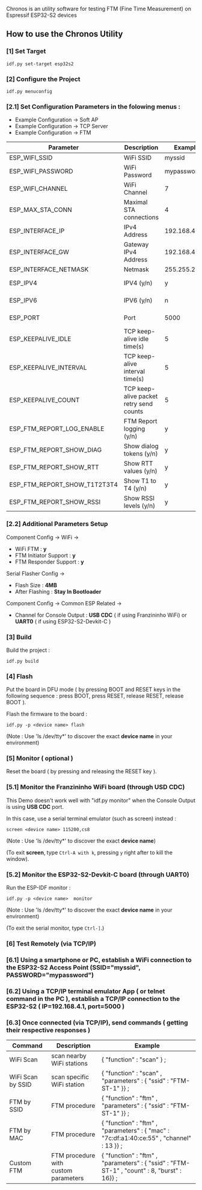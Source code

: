 

Chronos is an utility software for testing FTM (Fine Time Measurement) on Espressif ESP32-S2 devices

## How to use the Chronos Utility

### [1] Set Target

```
idf.py set-target esp32s2
```


### [2] Configure the Project

```
idf.py menuconfig
```


### [2.1] Set Configuration Parameters in the folowing menus :

- Example Configuration -> Soft AP
- Example Configuration -> TCP Server
- Example Configuration -> FTM
  
| Parameter | Description | Example | Module |
| ----------- | ----------- | ----------- | -----------|
| ESP_WIFI_SSID | WiFi SSID| myssid | SoftAP |
| ESP_WIFI_PASSWORD | WiFi Password | mypassword | SoftAP |
| ESP_WIFI_CHANNEL | WiFi Channel | 7 | SoftAP |
| ESP_MAX_STA_CONN | Maximal STA connections | 4 | SoftAP |
| ESP_INTERFACE_IP | IPv4 Address | 192.168.4.1 | SoftAP |
| ESP_INTERFACE_GW | Gateway IPv4 Address | 192.168.4.1 | SoftAP |
| ESP_INTERFACE_NETMASK | Netmask | 255.255.255.0 | SoftAP |
| ESP_IPV4 | IPV4 (y/n)  | y | TCP Server |
| ESP_IPV6 | IPV6 (y/n)  | n | TCP Server |
| ESP_PORT | Port | 5000 | TCP Server |
| ESP_KEEPALIVE_IDLE | TCP keep-alive idle time(s) | 5 | TCP Server |
| ESP_KEEPALIVE_INTERVAL | TCP keep-alive interval time(s) | 5 | TCP Server |
| ESP_KEEPALIVE_COUNT | TCP keep-alive packet retry send counts | 5 | TCP Server |
| ESP_FTM_REPORT_LOG_ENABLE | FTM Report logging (y/n)| y |  FTM |
| ESP_FTM_REPORT_SHOW_DIAG | Show dialog tokens (y/n)| y | FTM |
| ESP_FTM_REPORT_SHOW_RTT| Show RTT values (y/n)| y | FTM |
| ESP_FTM_REPORT_SHOW_T1T2T3T4 | Show T1 to T4 (y/n)| y | FTM |
| ESP_FTM_REPORT_SHOW_RSSI | Show RSSI levels (y/n)| y | FTM |


### [2.2] Additional Parameters Setup

Component Config -> WiFi ->
  - WiFi FTM : **y**
  - FTM Initiator Support : **y**
  - FTM Responder Support : **y**

Serial Flasher Config -> 
  - Flash Size : **4MB**
  - After Flashing : **Stay In Bootloader**

Component Config -> Common ESP Related ->
  - Channel for Console Output : **USB CDC** ( if using Franzininho WiFi) or **UART0** ( if using ESP32-S2-Devkit-C )
  

### [3] Build

Build the project :

```
idf.py build
```

### [4] Flash

Put the board in DFU mode ( by pressing BOOT and RESET keys in the following sequence : press BOOT, press RESET, release RESET, release BOOT ).

Flash the firmware to the board :

```
idf.py -p <device name> flash
```
(Note : Use 'ls /dev/tty*' to discover the exact **device name** in your environment)


### [5] Monitor ( optional )

Reset the board ( by pressing and releasing the RESET key ).    


### [5.1] Monitor the Franzininho WiFi board (through USD CDC)

This Demo doesn't work well with "idf.py monitor" when the Console Output is using **USB CDC** port.

In this case, use a serial terminal emulator (such as screen) instead :

```
screen <device name> 115200,cs8 
```
(Note : Use 'ls /dev/tty*' to discover the exact **device name**)

(To exit **screen**, type ``Ctrl-A with k``, pressing ``y`` right after to kill the window).


### [5.2] Monitor the ESP32-S2-Devkit-C board (through UART0)

Run the ESP-IDF monitor :

```
idf.py -p <device name>  monitor
```
(Note : Use 'ls /dev/tty*' to discover the exact **device name** in your environment)

(To exit the serial monitor, type ``Ctrl-]``.)

### [6] Test Remotely (via TCP/IP)
### [6.1] Using a smartphone or PC, establish a WiFi connection to the ESP32-S2 Access Point (SSID="myssid", PASSWORD="mypassword")
### [6.2] Using a TCP/IP terminal emulator App ( or **telnet** command in the PC ), establish a TCP/IP connection to the ESP32-S2 ( IP=192.168.4.1, port=5000 )
### [6.3] Once connected (via TCP/IP), send commands ( getting their respective responses )

| Command | Description | Example | 
| ----------- | ----------- | ----------- |
| WiFi Scan | scan nearby WiFi stations | { "function" : "scan" } ; |
| WiFi Scan by SSID | scan specific WiFi station | { "function" : "scan" , "parameters" : { "ssid" : "FTM-ST-1" }} ; |
| FTM by SSID | FTM procedure | { "function" : "ftm" , <br />"parameters" : { "ssid" : "FTM-ST-1" }} ; |
| FTM by MAC  | FTM procedure | { "function" : "ftm" , <br />"parameters" : { "mac" : "7c:df:a1:40:ce:55" , "channel" : 13 }} ; |
| Custom FTM | FTM procedure with <br /> custom parameters | { "function" : "ftm" , <br />"parameters" : { "ssid" : "FTM-ST-1" , "count" : 8, "burst" : 16}} ; |

